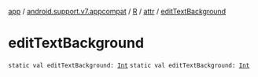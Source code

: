 [app](../../../index.md) / [android.support.v7.appcompat](../../index.md) / [R](../index.md) / [attr](index.md) / [editTextBackground](./edit-text-background.md)

# editTextBackground

`static val editTextBackground: `[`Int`](https://kotlinlang.org/api/latest/jvm/stdlib/kotlin/-int/index.html)
`static val editTextBackground: `[`Int`](https://kotlinlang.org/api/latest/jvm/stdlib/kotlin/-int/index.html)